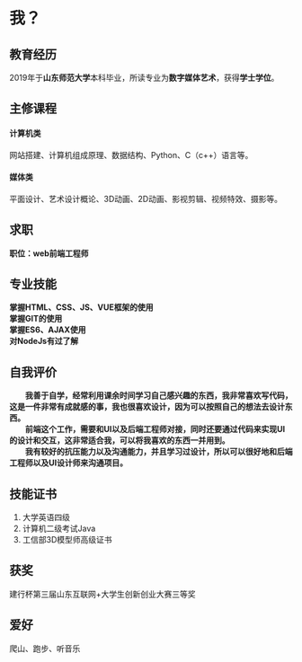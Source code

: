 # 我？

## 教育经历
2019年于**山东师范大学**本科毕业，所读专业为**数字媒体艺术**，获得**学士学位**。

## 主修课程
#### 计算机类
网站搭建、计算机组成原理、数据结构、Python、C（c++）语言等。
#### 媒体类
平面设计、艺术设计概论、3D动画、2D动画、影视剪辑、视频特效、摄影等。

## 求职
**职位：web前端工程师**

## 专业技能
**掌握HTML、CSS、JS、VUE框架的使用**  
**掌握GIT的使用**  
**掌握ES6、AJAX使用**  
**对NodeJs有过了解**

## 自我评价
**&emsp;&emsp;我善于自学，经常利用课余时间学习自己感兴趣的东西，我非常喜欢写代码，这是一件非常有成就感的事，我也很喜欢设计，因为可以按照自己的想法去设计东西。**  
**&emsp;&emsp;前端这个工作，需要和UI以及后端工程师对接，同时还要通过代码来实现UI的设计和交互，这非常适合我，可以将我喜欢的东西一并用到。**  
**&emsp;&emsp;我有较好的抗压能力以及沟通能力，并且学习过设计，所以可以很好地和后端工程师以及UI设计师来沟通项目。**

## 技能证书
1. 大学英语四级    
2. 计算机二级考试Java  
3. 工信部3D模型师高级证书

## 获奖
建行杯第三届山东互联网+大学生创新创业大赛三等奖

## 爱好
爬山、跑步、听音乐
